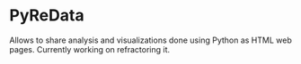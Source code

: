 # PyReData
Allows to share analysis and visualizations done using Python as HTML web pages. Currently working on refractoring it. 
